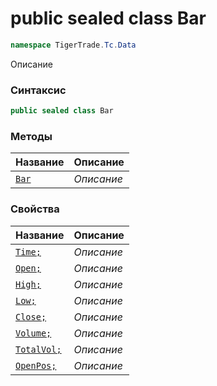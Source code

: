 
# public sealed class Bar
```csharp
namespace TigerTrade.Tc.Data
```



Описание

### Синтаксис
```csharp
public sealed class Bar
```


### Методы
| Название | Описание |
| --- | --- |
| [`Bar`](./Bar.cs/Методы/Bar.md) | *Описание* |

### Свойства
| Название | Описание |
| --- | --- |
| [`Time;`](./Bar.cs/Свойства/Time;.md) | *Описание* |
| [`Open;`](./Bar.cs/Свойства/Open;.md) | *Описание* |
| [`High;`](./Bar.cs/Свойства/High;.md) | *Описание* |
| [`Low;`](./Bar.cs/Свойства/Low;.md) | *Описание* |
| [`Close;`](./Bar.cs/Свойства/Close;.md) | *Описание* |
| [`Volume;`](./Bar.cs/Свойства/Volume;.md) | *Описание* |
| [`TotalVol;`](./Bar.cs/Свойства/TotalVol;.md) | *Описание* |
| [`OpenPos;`](./Bar.cs/Свойства/OpenPos;.md) | *Описание* |



